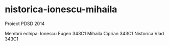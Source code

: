 nistorica-ionescu-mihaila
=========================
Proiect PDSD 2014

Membrii echipa:
  Ionescu Eugen   343C1
  Mihaila Ciprian 343C1
  Nistorica Vlad  343C1
